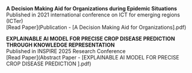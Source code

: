 **A Decision Making Aid for Organizations during Epidemic Situations**  
   Published in 2021 international conference on ICT for emerging regions (ICTer)  
   [Read Paper](Publication - [A Decision Making Aid for Organizations].pdf)

**EXPLAINABLE AI MODEL FOR PRECISE CROP DISEASE PREDICTION THROUGH KNOWLEDGE REPRESENTATION**  
   Published in INSPIRE 2025 Research Conference  
   [Read Paper](Abstract Paper - [EXPLAINABLE AI MODEL FOR PRECISE CROP DISEASE PREDICTION ].pdf)
